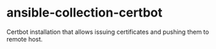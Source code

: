 # ansible-collection-certbot
Certbot installation that allows issuing certificates and pushing them to remote host.
